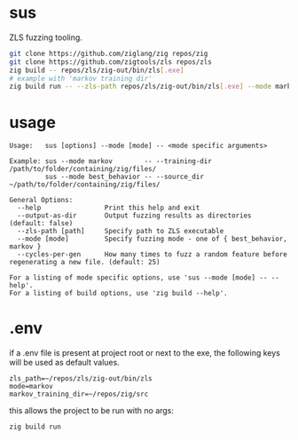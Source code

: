# sus

ZLS fuzzing tooling.

```bash
git clone https://github.com/ziglang/zig repos/zig
git clone https://github.com/zigtools/zls repos/zls
zig build -- repos/zls/zig-out/bin/zls[.exe]
# example with 'markov training dir'
zig build run -- --zls-path repos/zls/zig-out/bin/zls[.exe] --mode markov -- --training-dir repos/zig/src
```

# usage

```console
Usage:   sus [options] --mode [mode] -- <mode specific arguments>

Example: sus --mode markov        -- --training-dir  /path/to/folder/containing/zig/files/
         sus --mode best_behavior -- --source_dir   ~/path/to/folder/containing/zig/files/

General Options:
  --help                Print this help and exit
  --output-as-dir       Output fuzzing results as directories (default: false)
  --zls-path [path]     Specify path to ZLS executable
  --mode [mode]         Specify fuzzing mode - one of { best_behavior, markov }
  --cycles-per-gen      How many times to fuzz a random feature before regenerating a new file. (default: 25)

For a listing of mode specific options, use 'sus --mode [mode] -- --help'.
For a listing of build options, use 'zig build --help'.
```

# .env
if a .env file is present at project root or next to the exe, the following keys will be used as default values.  
```console
zls_path=~/repos/zls/zig-out/bin/zls
mode=markov
markov_training_dir=~/repos/zig/src
```

this allows the project to be run with no args:
```console
zig build run
```
